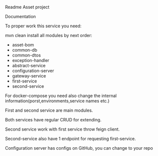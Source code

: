 Readme Asset project

Documentation

To proper work this service you need:

mvn clean install all modules by next order:

<ul>
<li>asset-bom</li>
<li>common-db</li>
<li>common-dtos</li>
<li>exception-handler</li>
<li>abstract-service</li>
<li>configuration-server</li>
<li>gateway-service</li>
<li>first-service</li>
<li>second-service</li>
</ul>

For docker-compose you need also change the internal information(porst,environments,service names etc.)

First and second service are main modules.

Both services have regular CRUD for extending.

Second service work with first service throw feign client.

Second-service also have 1 endpoint for requesting first-service.

Configuration server has configs on GitHub, you can change to your repo